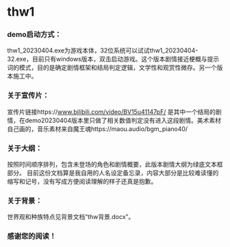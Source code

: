 # thw1
### demo启动方式：
thw1_20230404.exe为游戏本体，32位系统可以试试thw1_20230404-32.exe，目前只有windows版本，双击启动游戏。这个版本剧情接近梗概与提示词的模式，目的是确定剧情框架和结局判定逻辑，文学性和观赏性微存。另一个版本施工中。

### 关于宣传片：
宣传片链接https://www.bilibili.com/video/BV15u41147pF/
是其中一个结局的剧情，在demo20230404版本里只做了相关数值判定没有进入这段剧情。美术素材自己画的，音乐素材来自魔王魂https://maou.audio/bgm_piano40/

### 关于大纲：
按照时间顺序排列，包含未登场的角色和剧情概要，此版本剧情大纲为绿底文本框部分。
目前这份文档算是我自用的人名设定备忘录，内容大部分是比较难读懂的缩写和记号，没有写成方便阅读理解的样子还真是抱歉。

### 关于背景：
世界观和种族特点见背景文档“thw背景.docx”。

### 感谢您的阅读！

